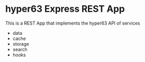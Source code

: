 # hyper63 Express REST App

This is a REST App that implements the hyper63 API of services

- data
- cache
- storage
- search
- hooks

